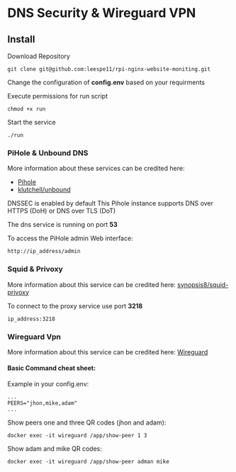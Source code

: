 # DNS Security & Wireguard VPN
## Install
Download Repository
```
git clone git@github.com:leespe11/rpi-nginx-website-moniting.git
````
Change the configuration of **config.env** based on your requirments

Execute permissions for run script
```
chmod +x run
```
Start the service
```
./run
```
### PiHole & Unbound DNS
More information about these services can be credited here:
+ [Pihole](https://hub.docker.com/r/pihole/pihole)
+ [klutchell/unbound](https://hub.docker.com/r/klutchell/unbound)

DNSSEC is enabled by default
This Pihole instance supports DNS over HTTPS (DoH) or DNS over TLS (DoT)

The dns service is running on port **53**

To access the PiHole admin Web interface:
```
http://ip_address/admin
```
### Squid & Privoxy
More information about this service can be credited here: [synopsis8/squid-privoxy](https://github.com/synopsis8/squid-privoxy)

To connect to the proxy service use port **3218**
```
ip_address:3218
```

### Wireguard Vpn
More information about this service can be credited here: [Wireguard](https://hub.docker.com/r/linuxserver/wireguard)

#### Basic Command cheat sheet:
Example in your config.env: 
```
...
PEERS="jhon,mike,adam"
...
```
Show peers one and three QR codes (jhon and adam):
```
docker exec -it wireguard /app/show-peer 1 3
```
Show adam and mike QR codes:
```
docker exec -it wireguard /app/show-peer adman mike
```